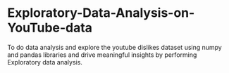 # Exploratory-Data-Analysis-on-YouTube-data
To do data analysis and explore the youtube dislikes dataset using numpy and pandas libraries and drive meaningful insights by performing Exploratory data analysis.

